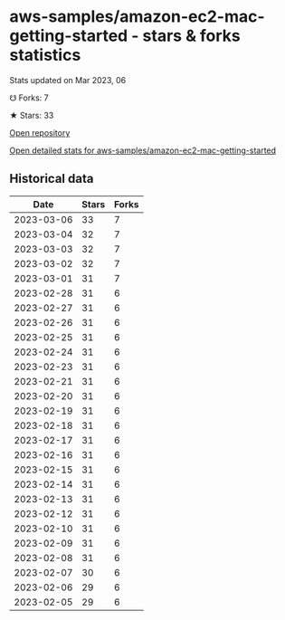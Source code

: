 # aws-samples/amazon-ec2-mac-getting-started - stars & forks statistics

Stats updated on Mar 2023, 06

☋ Forks: 7

★ Stars: 33

[Open repository](https://github.com/aws-samples/amazon-ec2-mac-getting-started)

[Open detailed stats for aws-samples/amazon-ec2-mac-getting-started](https://reviewgithub.com/rep/aws-samples/amazon-ec2-mac-getting-started)

## Historical data
| Date | Stars | Forks |
|------|-------|-------|
| 2023-03-06 | 33 | 7 | 
| 2023-03-04 | 32 | 7 | 
| 2023-03-03 | 32 | 7 | 
| 2023-03-02 | 32 | 7 | 
| 2023-03-01 | 31 | 7 | 
| 2023-02-28 | 31 | 6 | 
| 2023-02-27 | 31 | 6 | 
| 2023-02-26 | 31 | 6 | 
| 2023-02-25 | 31 | 6 | 
| 2023-02-24 | 31 | 6 | 
| 2023-02-23 | 31 | 6 | 
| 2023-02-21 | 31 | 6 | 
| 2023-02-20 | 31 | 6 | 
| 2023-02-19 | 31 | 6 | 
| 2023-02-18 | 31 | 6 | 
| 2023-02-17 | 31 | 6 | 
| 2023-02-16 | 31 | 6 | 
| 2023-02-15 | 31 | 6 | 
| 2023-02-14 | 31 | 6 | 
| 2023-02-13 | 31 | 6 | 
| 2023-02-12 | 31 | 6 | 
| 2023-02-10 | 31 | 6 | 
| 2023-02-09 | 31 | 6 | 
| 2023-02-08 | 31 | 6 | 
| 2023-02-07 | 30 | 6 | 
| 2023-02-06 | 29 | 6 | 
| 2023-02-05 | 29 | 6 | 

